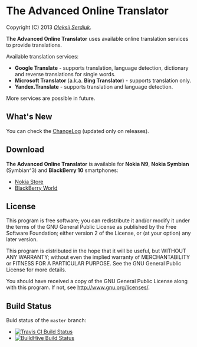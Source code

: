The Advanced Online Translator
==============================

Copyright (C) 2013 *[Oleksii Serdiuk](http://oleksii.name/)*.

**The Advanced Online Translator** uses available online translation
services to provide translations.

Available translation services:

 * **Google Translate** - supports translation, language detection,
   dictionary and reverse translations for single words.
 * **Microsoft Translator** (a.k.a. **Bing Translator**) - supports
   translation only.
 * **Yandex.Translate** - supports translation and language detection.

More services are possible in future.


What's New
----------

You can check the [ChangeLog](ChangeLog.md) (updated only on releases).


Download
--------

**The Advanced Online Translator** is available for **Nokia N9**,
**Nokia Symbian** (Symbian^3) and **BlackBerry 10** smartphones:

- [Nokia Store][nokia]
- [BlackBerry World][bb10]


License
-------

This program is free software; you can redistribute it and/or
modify it under the terms of the GNU General Public License
as published by the Free Software Foundation; either version 2
of the License, or (at your option) any later version.

This program is distributed in the hope that it will be useful,
but WITHOUT ANY WARRANTY; without even the implied warranty of
MERCHANTABILITY or FITNESS FOR A PARTICULAR PURPOSE.  See the
GNU General Public License for more details.

You should have received a copy of the GNU General Public License
along with this program.  If not, see <http://www.gnu.org/licenses/>.


Build Status
------------

Buld status of the `master` branch:
- [![Travis CI Build Status][tci]][Travis CI]
- [![BuildHive Build Status][bh]][BuildHive]


[nokia]: http://store.ovi.com/content/359493
[bb10]: http://appworld.blackberry.com/webstore/content/21908039/
[Travis CI]: https://travis-ci.org/leppa/taot
[BuildHive]: https://buildhive.cloudbees.com/job/leppa/job/taot/
[tci]: https://travis-ci.org/leppa/taot.png?branch=master
[bh]: https://buildhive.cloudbees.com/job/leppa/job/taot/badge/icon

<!-- $Id: $Format:%h %ai %an$ $ -->
